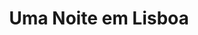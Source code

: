 ---
ref: sol-030-0252
title: "Uma Noite em Lisboa"
author_name: ["unknown author"]
publisher: ["Publicações Europa América"]
year: "unknown date"
origin: ["Portugal"]
formats: ["book-cover"]
disciplines: [graphic-design]
tags:
layout: artifact
status: ["scan"]
published: false
int_published: false
image_count:
date_added: 2023-06-16
batch:
---